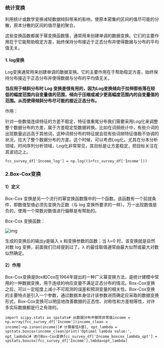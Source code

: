 ### 统计变换

利用统计或数学变换减轻数据倾斜带来的影响，使原本密集的区间的值尽可能的分散，原本分散的区间的值尽量的聚合。

这些变换函数都属于幂变换函数簇，通常用来创建单调的数据变换。它们的主要作用在于它能帮助稳定方差，始终保持分布接近于正态分布并使得数据与分布的平均值无关。

#### 1. log变换

Log变换通常用来创建单调的数据变换。它的主要作用在于帮助稳定方差，始终保持分布接近于正态分布并使得数据与分布的平均值无关。

**当应用于倾斜分布时 Log 变换是很有用的，因为Log变换倾向于拉伸那些落在较低的幅度范围内自变量值的范围，倾向于压缩或减少更高幅度范围内的自变量值的范围。从而使得倾斜分布尽可能的接近正态分布。**



作用：

针对一些数值连续特征的方差不稳定，特征值重尾分布我们需要采用Log化来调整整个数据分布的方差，属于方差稳定型数据转换。比如在词频统计中，有些介词的出现数量远远高于其他词，这种词频分布的特征就会现有些词频特征值极不协调的状况，拉大了整个数据分布的方差。这个时候，可以考虑Log化。尤其在分本分析领域，时间序列分析领域，Log化非常常见，其目标是让方差稳定，把目标关注在其波动之上。



```
fcc_survey_df['Income_log'] = np.log((1+fcc_survey_df['Income']))
```



### 2.Box-Cox变换

#### 1）定义

Box-Cox 变换是另一个流行的幂变换函数簇中的一个函数。该函数有一个前提条件，即数值型值必须先变换为正数（与 log 变换所要求的一样）。万一出现数值是负的，使用一个常数对数值进行偏移是有帮助的。

Box-Cox 变换函数：

![img](https://mmbiz.qpic.cn/mmbiz_jpg/jA1wO8icw0gCbrqv6F5kIvYemBkiah8QX8GE82xq3XE8Gh4txlrZZfBiaKQRoRc3iaKCaxnQB6Cj8fkCTvhAW10kmg/640?wx_fmt=jpeg&tp=webp&wxfrom=5&wx_lazy=1&wx_co=1)

生成的变换后的输出y是输入 x 和变换参数的函数；当 λ=0 时，该变换就是自然对数 log 变换，前面我们已经提到过了。λ 的最佳取值通常由最大似然或最大对数似然确定。

#### 2）作用

Box-Cox变换是Box和Cox在1964年提出的一种广义幂变换方法，是统计建模中常用的一种数据变换，用于连续的响应变量不满足正态分布的情况。Box-Cox变换之后，可以一定程度上减小不可观测的误差和预测变量的相关性。Box-Cox变换的主要特点是引入一个参数，通过数据本身估计该参数进而确定应采取的数据变换形式，Box-Cox变换可以明显地改善数据的正态性、对称性和方差相等性，对许多实际数据都是行之有效的。

```
import scipy.stats as spstats# 从数据分布中移除非零值income = np.array(fcc_survey_df['Income'])income_clean = income[~np.isnan(income)]# 计算最佳λ值l, opt_lambda = spstats.boxcox(income_clean)print('Optimal lambda value:', opt_lambda)# 进行Box-Cox变换fcc_survey_df['Income_boxcox_lambda_opt'] = spstats.boxcox(fcc_survey_df['Income'],lmbda=opt_lambda)
```

